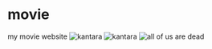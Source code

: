 # movie
my movie website
![kantara](https://user-images.githubusercontent.com/124520534/216835456-e636da27-a96d-4d3f-b4da-f0e57bf9e6a5.jpg)
![kantara](https://user-images.githubusercontent.com/124520534/216836191-a02777c8-9222-41c9-afd1-cfc8d84418d4.jpg)
![all of us are dead](https://user-images.githubusercontent.com/124520534/217306243-e136fbbd-cf96-471b-be2e-7f0df53491cc.jpg)


